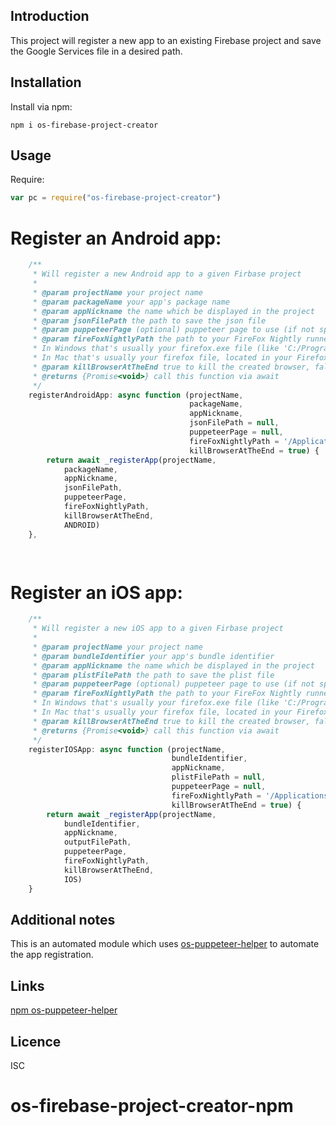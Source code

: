 Introduction
------------

This project will register a new app to an existing Firebase project and save the Google Services file in a desired path.

## Installation
Install via npm:
    
    npm i os-firebase-project-creator


## Usage       
Require:
```js
var pc = require("os-firebase-project-creator")
```
     
      
# Register an Android app:     
```js    
    /**
     * Will register a new Android app to a given Firbase project
     *
     * @param projectName your project name
     * @param packageName your app's package name
     * @param appNickname the name which be displayed in the project
     * @param jsonFilePath the path to save the json file
     * @param puppeteerPage (optional) puppeteer page to use (if not specified, will create a new one)
     * @param fireFoxNightlyPath the path to your FireFox Nightly runner file
     * In Windows that's usually your firefox.exe file (like 'C:/Program Files/Firefox Nightly/firefox.exe').
     * In Mac that's usually your firefox file, located in your Firefox Nightly.app, inside the Applications dir
     * @param killBrowserAtTheEnd true to kill the created browser, false to keep it alive and return the page
     * @returns {Promise<void>} call this function via await
     */
    registerAndroidApp: async function (projectName,
                                        packageName,
                                        appNickname,
                                        jsonFilePath = null,
                                        puppeteerPage = null,
                                        fireFoxNightlyPath = '/Applications/Firefox Nightly.app/Contents/MacOS/firefox',
                                        killBrowserAtTheEnd = true) {
        return await _registerApp(projectName,
            packageName,
            appNickname,
            jsonFilePath,
            puppeteerPage,
            fireFoxNightlyPath,
            killBrowserAtTheEnd,
            ANDROID)
    },

    
```

# Register an iOS app:
```js  
    /**
     * Will register a new iOS app to a given Firbase project
     *
     * @param projectName your project name
     * @param bundleIdentifier your app's bundle identifier
     * @param appNickname the name which be displayed in the project
     * @param plistFilePath the path to save the plist file
     * @param puppeteerPage (optional) puppeteer page to use (if not specified, will create a new one)
     * @param fireFoxNightlyPath the path to your FireFox Nightly runner file
     * In Windows that's usually your firefox.exe file (like 'C:/Program Files/Firefox Nightly/firefox.exe').
     * In Mac that's usually your firefox file, located in your Firefox Nightly.app, inside the Applications dir
     * @param killBrowserAtTheEnd true to kill the created browser, false to keep it alive and return the page
     * @returns {Promise<void>} call this function via await
     */
    registerIOSApp: async function (projectName,
                                    bundleIdentifier,
                                    appNickname,
                                    plistFilePath = null,
                                    puppeteerPage = null,
                                    fireFoxNightlyPath = '/Applications/Firefox Nightly.app/Contents/MacOS/firefox',
                                    killBrowserAtTheEnd = true) {
        return await _registerApp(projectName,
            bundleIdentifier,
            appNickname,
            outputFilePath,
            puppeteerPage,
            fireFoxNightlyPath,
            killBrowserAtTheEnd,
            IOS)
    }
```


## Additional notes
This is an automated module which uses [os-puppeteer-helper](https://github.com/osfunapps/os-puppeteer-helper-npm) to automate the app registration. 

## Links
[npm os-puppeteer-helper](https://github.com/osfunapps/os-puppeteer-helper-npm)

## Licence
ISC

# os-firebase-project-creator-npm